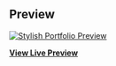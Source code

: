 
## Preview

[![Stylish Portfolio Preview](img/screenshots/themes/website_header_04.png)](https://ariyike.github.io/)

**[View Live Preview](https://ariyike.github.io/)**
